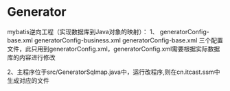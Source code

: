 # Generator
mybatis逆向工程（实现数据库到Java对象的映射）：
1、
generatorConfig-base.xml
generatorConfig-business.xml
generatorConfig-base.xml
三个配置文件，此只用到generatorConfig.xml，generatorConfig.xml需要根据实际数据库的内容进行修改

2、主程序位于src/GeneratorSqlmap.java中，运行改程序,则在cn.itcast.ssm中生成对应的文件
